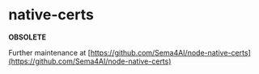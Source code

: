 # native-certs

**OBSOLETE** 

Further maintenance at [https://github.com/Sema4AI/node-native-certs](https://github.com/Sema4AI/node-native-certs)
